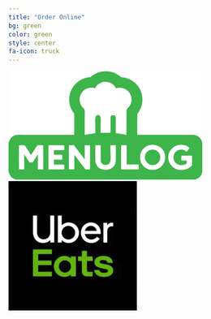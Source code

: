 ```yaml
---
title: "Order Online"
bg: green
color: green
style: center
fa-icon: truck
---
```

<div>
  <a href="https://www.menulog.com.au/restaurants-metropolis-pizza">
    <img src="img/menulog.png" >
  </a>
  <a href="https://www.ubereats.com/au/melbourne/food-delivery/metropolis-pizza/8XZfVZwmRc2BZrDTOChGFw">
    <img src="img/ubereats.PNG">
  </a>
</div>